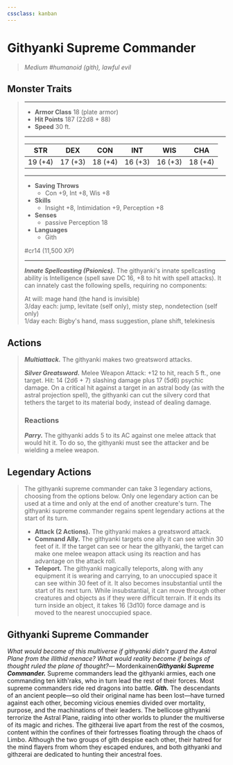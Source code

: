 ```yaml
---
cssclass: kanban
---
```


# Githyanki Supreme Commander
>*Medium #humanoid (gith), lawful evil*
## Monster Traits
>___
>- **Armor Class** 18 (plate armor)
>- **Hit Points** 187 (22d8 + 88)
>- **Speed** 30 ft.
>___
>|STR|DEX|CON|INT|WIS|CHA|
>|:---:|:---:|:---:|:---:|:---:|:---:|
>|19 (+4)|17 (+3)|18 (+4)|16 (+3)|16 (+3)|18 (+4)|
>___
>- **Saving Throws**
>	 - Con +9, Int +8, Wis +8
>- **Skills**
>	 - Insight +8, Intimidation +9, Perception +8
>- **Senses**
>	 - passive Perception 18
>- **Languages**
>	 - Gith
>
> #cr14 (11,500 XP)
>___
>***Innate Spellcasting (Psionics).*** The githyanki's innate spellcasting ability is Intelligence (spell save DC 16, +8 to hit with spell attacks). It can innately cast the following spells, requiring no components:  
>
>At will: mage hand (the hand is invisible)  
>3/day each: jump, levitate (self only), misty step, nondetection (self only)  
>1/day each: Bigby's hand, mass suggestion, plane shift, telekinesis  
>
## Actions
>***Multiattack.*** The githyanki makes two greatsword attacks.  
>
>***Silver Greatsword.*** Melee Weapon Attack: +12 to hit, reach 5 ft., one target. Hit: 14 (2d6 + 7) slashing damage plus 17 (5d6) psychic damage. On a critical hit against a target in an astral body (as with the astral projection spell), the githyanki can cut the silvery cord that tethers the target to its material body, instead of dealing damage.  
>
>### Reactions
>***Parry.*** The githyanki adds 5 to its AC against one melee attack that would hit it. To do so, the githyanki must see the attacker and be wielding a melee weapon.  
>
## Legendary Actions
>The githyanki supreme commander can take 3 legendary actions, choosing from the options below. Only one legendary action can be used at a time and only at the end of another creature's turn. The githyanki supreme commander regains spent legendary actions at the start of its turn.
>
>- **Attack (2 Actions).**
> The githyanki makes a greatsword attack.
>- **Command Ally.**
> The githyanki targets one ally it can see within 30 feet of it. If the target can see or hear the githyanki, the target can make one melee weapon attack using its reaction and has advantage on the attack roll.
>- **Teleport.**
> The githyanki magically teleports, along with any equipment it is wearing and carrying, to an unoccupied space it can see within 30 feet of it. It also becomes insubstantial until the start of its next turn. While insubstantial, it can move through other creatures and objects as if they were difficult terrain. If it ends its turn inside an object, it takes 16 (3d10) force damage and is moved to the nearest unoccupied space.
## Githyanki Supreme Commander
*What would become of this multiverse if githyanki didn't guard the Astral Plane from the illithid menace? What would reality become if beings of thought ruled the plane of thought?*— Mordenkainen***Githyanki Supreme Commander.*** Supreme commanders lead the githyanki armies, each one commanding ten kith'raks, who in turn lead the rest of their forces. Most supreme commanders ride red dragons into battle.
***Gith.*** The descendants of an ancient people—so old their original name has been lost—have turned against each other, becoming vicious enemies divided over mortality, purpose, and the machinations of their leaders. The bellicose githyanki terrorize the Astral Plane, raiding into other worlds to plunder the multiverse of its magic and riches. The githzerai live apart from the rest of the cosmos, content within the confines of their fortresses floating through the chaos of Limbo. Although the two groups of gith despise each other, their hatred for the mind flayers from whom they escaped endures, and both githyanki and githzerai are dedicated to hunting their ancestral foes.